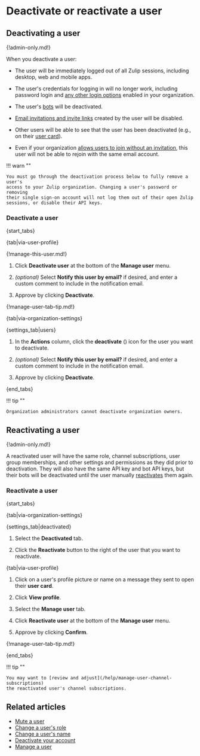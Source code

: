 # Deactivate or reactivate a user

## Deactivating a user

{!admin-only.md!}

When you deactivate a user:

* The user will be immediately logged out of all Zulip sessions, including
  desktop, web and mobile apps.

* The user's credentials for logging in will no longer work, including password
  login and [any other login options](/help/configure-authentication-methods)
  enabled in your organization.

* The user's [bots](/help/bots-overview) will be deactivated.

* [Email invitations and invite links](/help/invite-new-users) created by the
  user will be disabled.

* Other users will be able to see that the user has been deactivated (e.g., on
  their [user card](/help/user-cards)).

* Even if your organization [allows users to join without an
  invitation](/help/restrict-account-creation#set-whether-invitations-are-required-to-join),
  this user will not be able to rejoin with the same email account.

!!! warn ""

    You must go through the deactivation process below to fully remove a user's
    access to your Zulip organization. Changing a user's password or removing
    their single sign-on account will not log them out of their open Zulip
    sessions, or disable their API keys.

### Deactivate a user

{start_tabs}

{tab|via-user-profile}

{!manage-this-user.md!}

1. Click **Deactivate user** at the bottom of the **Manage user** menu.

1. *(optional)* Select **Notify this user by email?** if desired, and enter a
   custom comment to include in the notification email.

1. Approve by clicking **Deactivate**.

{!manage-user-tab-tip.md!}

{tab|via-organization-settings}

{settings_tab|users}

1. In the **Actions** column, click the **deactivate** (<i class="fa
   fa-user-times"></i>) icon for the user you want to deactivate.

1. *(optional)* Select **Notify this user by email?** if desired, and enter a
   custom comment to include in the notification email.

1. Approve by clicking **Deactivate**.

{end_tabs}

!!! tip ""

    Organization administrators cannot deactivate organization owners.

## Reactivating a user

{!admin-only.md!}

A reactivated user will have the same role, channel subscriptions, user group
memberships, and other settings and permissions as they did prior to
deactivation. They will also have the same API key and bot API keys, but their
bots will be deactivated until the user manually
[reactivates](deactivate-or-reactivate-a-bot) them again.

### Reactivate a user

{start_tabs}

{tab|via-organization-settings}

{settings_tab|deactivated}

1. Select the **Deactivated** tab.

1. Click the **Reactivate** button to the right of the user that you
   want to reactivate.

{tab|via-user-profile}

1. Click on a user's profile picture or name on a message they sent
   to open their **user card**.

1. Click **View profile**.

1. Select the **Manage user** tab.

1. Click **Reactivate user** at the bottom of the **Manage user** menu.

1. Approve by clicking **Confirm**.

{!manage-user-tab-tip.md!}

{end_tabs}

!!! tip ""

    You may want to [review and adjust](/help/manage-user-channel-subscriptions)
    the reactivated user's channel subscriptions.

## Related articles

* [Mute a user](/help/mute-a-user)
* [Change a user's role](/help/user-roles#change-a-users-role)
* [Change a user's name](/help/change-a-users-name)
* [Deactivate your account](/help/deactivate-your-account)
* [Manage a user](/help/manage-a-user)
